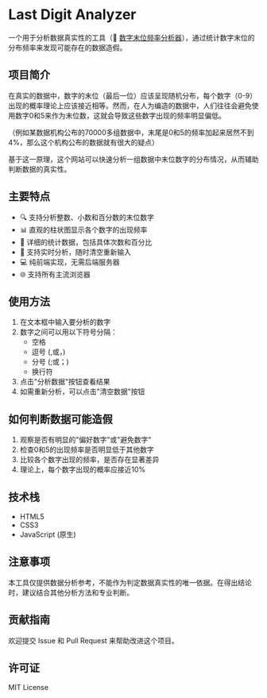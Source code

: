 # Last Digit Analyzer

一个用于分析数据真实性的工具（🔗 [数字末位频率分析器](https://zainzeen.github.io/last-digit-analyzer/)），通过统计数字末位的分布频率来发现可能存在的数据造假。

## 项目简介

在真实的数据中，数字的末位（最后一位）应该呈现随机分布，每个数字（0-9）出现的概率理论上应该接近相等。然而，在人为编造的数据中，人们往往会避免使用数字0和5来作为末位数，这就会导致这些数字出现的频率明显偏低。

（例如某数据机构公布的70000多组数据中，末尾是0和5的频率加起来居然不到4%，那么这个机构公布的数据就有很大的疑点）

基于这一原理，这个网站可以快速分析一组数据中末位数字的分布情况，从而辅助判断数据的真实性。

## 主要特点

- 🔍 支持分析整数、小数和百分数的末位数字
- 📊 直观的柱状图显示各个数字的出现频率
- 📝 详细的统计数据，包括具体次数和百分比
- 🔄 支持实时分析，随时清空重新输入
- 💻 纯前端实现，无需后端服务器
- 🌐 支持所有主流浏览器

## 使用方法

1. 在文本框中输入要分析的数字
2. 数字之间可以用以下符号分隔：
   - 空格
   - 逗号 (,或，)
   - 分号 (;或；)
   - 换行符
3. 点击"分析数据"按钮查看结果
4. 如需重新分析，可以点击"清空数据"按钮

## 如何判断数据可能造假

1. 观察是否有明显的"偏好数字"或"避免数字"
2. 检查0和5的出现频率是否明显低于其他数字
3. 比较各个数字出现的频率，是否存在显著差异
4. 理论上，每个数字出现的概率应接近10%

## 技术栈

- HTML5
- CSS3
- JavaScript (原生)

## 注意事项

本工具仅提供数据分析参考，不能作为判定数据真实性的唯一依据。在得出结论时，建议结合其他分析方法和专业判断。

## 贡献指南

欢迎提交 Issue 和 Pull Request 来帮助改进这个项目。

## 许可证

MIT License
